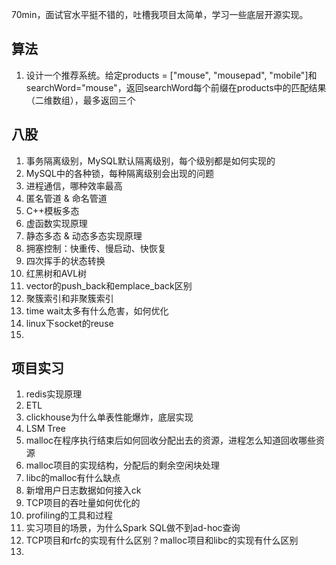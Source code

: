 70min，面试官水平挺不错的，吐槽我项目太简单，学习一些底层开源实现。
## 算法
1. 设计一个推荐系统。给定products = ["mouse", "mousepad", "mobile"]和searchWord="mouse"，返回searchWord每个前缀在products中的匹配结果（二维数组），最多返回三个

## 八股
1. 事务隔离级别，MySQL默认隔离级别，每个级别都是如何实现的
2. MySQL中的各种锁，每种隔离级别会出现的问题
3. 进程通信，哪种效率最高
4. 匿名管道 & 命名管道
5. C++模板多态
6. 虚函数实现原理
7. 静态多态 & 动态多态实现原理
8. 拥塞控制：快重传、慢启动、快恢复
9. 四次挥手的状态转换
10. 红黑树和AVL树
11. vector的push_back和emplace_back区别
12. 聚簇索引和非聚簇索引
13. time wait太多有什么危害，如何优化
14. linux下socket的reuse
15. 

## 项目实习
1. redis实现原理
2. ETL
3. clickhouse为什么单表性能爆炸，底层实现
4. LSM Tree
5. malloc在程序执行结束后如何回收分配出去的资源，进程怎么知道回收哪些资源
6. malloc项目的实现结构，分配后的剩余空闲块处理
7. libc的malloc有什么缺点
8. 新增用户日志数据如何接入ck
9. TCP项目的吞吐量如何优化的
10. profiling的工具和过程
11. 实习项目的场景，为什么Spark SQL做不到ad-hoc查询
12. TCP项目和rfc的实现有什么区别？malloc项目和libc的实现有什么区别
13. 
